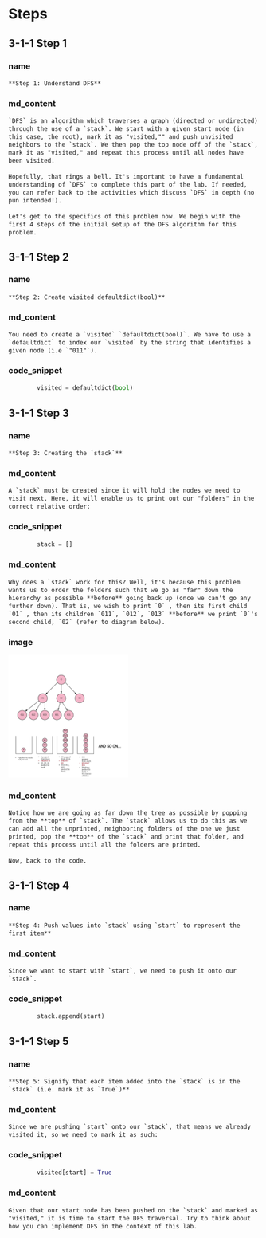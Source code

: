 <!---title{print_ordered_file_structure() Function Part 1 Explained}--->

<!--badges={Python:18,Algorithms:18}-->

<!--concepts={directedGraphs, introToGraphs, useOfGraphs, Depth First Search (DFS), Stack Manipulation}-->

# Steps

## 3-1-1 Step 1

### name

```
**Step 1: Understand DFS**
```

### md_content

```
`DFS` is an algorithm which traverses a graph (directed or undirected) through the use of a `stack`. We start with a given start node (in this case, the root), mark it as "visited,"" and push unvisited neighbors to the `stack`. We then pop the top node off of the `stack`, mark it as "visited," and repeat this process until all nodes have been visited. 

Hopefully, that rings a bell. It's important to have a fundamental understanding of `DFS` to complete this part of the lab. If needed, you can refer back to the activities which discuss `DFS` in depth (no pun intended!).

Let's get to the specifics of this problem now. We begin with the first 4 steps of the initial setup of the DFS algorithm for this problem.
```

## 3-1-1 Step 2

### name

```
**Step 2: Create visited defaultdict(bool)**
```

### md_content

```
You need to create a `visited` `defaultdict(bool)`. We have to use a `defaultdict` to index our `visited` by the string that identifies a given node (i.e `"011"`). 
```

### code_snippet

```python
        visited = defaultdict(bool)
```

## 3-1-1 Step 3

### name

```
**Step 3: Creating the `stack`**
```

### md_content

```
A `stack` must be created since it will hold the nodes we need to visit next. Here, it will enable us to print out our "folders" in the correct relative order: 
```

### code_snippet

```python
		stack = []
```

### md_content

```
Why does a `stack` work for this? Well, it's because this problem wants us to order the folders such that we go as "far" down the hierarchy as possible **before** going back up (once we can't go any further down). That is, we wish to print `0` , then its first child `01` , then its children `011`, `012`, `013` **before** we print `0`'s second child, `02` (refer to diagram below).  
```

### image

<img src="../Images/411_FileSystemTreeStack.jpg" style="zoom:24%;" />

### md_content

```
Notice how we are going as far down the tree as possible by popping from the **top** of `stack`. The `stack` allows us to do this as we can add all the unprinted, neighboring folders of the one we just printed, pop the **top** of the `stack` and print that folder, and repeat this process until all the folders are printed.

Now, back to the code.    
```

## 3-1-1 Step 4

### name

```
**Step 4: Push values into `stack` using `start` to represent the first item**
```

### md_content

```
Since we want to start with `start`, we need to push it onto our `stack`.
```

### code_snippet

```python
		stack.append(start)
```

## 3-1-1 Step 5

### name

```
**Step 5: Signify that each item added into the `stack` is in the `stack` (i.e. mark it as `True`)**
```

### md_content

```
Since we are pushing `start` onto our `stack`, that means we already visited it, so we need to mark it as such:
```

### code_snippet

```python
		visited[start] = True
```

### md_content

```
Given that our start node has been pushed on the `stack` and marked as "visited," it is time to start the DFS traversal. Try to think about how you can implement DFS in the context of this lab.
```

